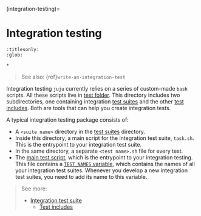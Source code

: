 (integration-testing)=
# Integration testing

```{toctree}
:titlesonly:
:glob:

*
```

> See also: {ref}`write-an-integration-test`

Integration testing `juju` currently relies on a series of custom-made `bash` scripts. All these scripts live
in [test folder](/tests). This directory includes two subdirectories, one containing
integration [test suites](/tests/suites) and the
other [test includes](/tests/includes). Both are tools that can help you create
integration tests.

A typical integration testing package consists of:

- A `<suite name>` directory in the [test suites](/tests/suites) directory.
- Inside this directory, a main script for the integration test suite, `task.sh`. This is the entrypoint to your
  integration test suite.
- In the same directory, a separate `<test name>.sh` file for every test.
- The [main test script](/tests/main.sh), which is the entrypoint to your integration testing.
  This file contains a [`TEST_NAMES` variable](https://github.com/juju/juju/blob/main/tests/main.sh#L42),
  which contains the names of all your integration test suites. Whenever you develop a new integration test suites, you
  need to add its name to this variable.

> See more:
> 
> - [Integration test suite](integration-test-suite.md)
>   - [Test includes](test-includes.md)